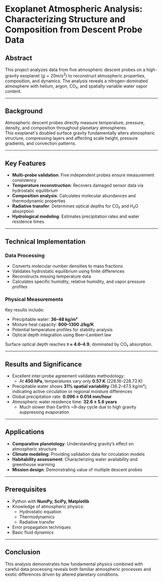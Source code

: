 # Exoplanet Atmospheric Analysis: Characterizing Structure and Composition from Descent Probe Data

## Abstract
This project analyzes data from five atmospheric descent probes on a high-gravity exoplanet ($g = 20 \text{m/s}^2$) to reconstruct atmospheric properties, composition, and dynamics. The analysis reveals a nitrogen-dominated atmosphere with helium, argon, CO₂, and spatially variable water vapor content.

---

## Background
Atmospheric descent probes directly measure temperature, pressure, density, and composition throughout planetary atmospheres.  
This exoplanet's doubled surface gravity fundamentally alters atmospheric structure, compressing layers and affecting scale height, pressure gradients, and convection patterns.

---

## Key Features
- **Multi-probe validation**: Five independent probes ensure measurement consistency  
- **Temperature reconstruction**: Recovers damaged sensor data via hydrostatic equilibrium  
- **Composition analysis**: Calculates molecular abundances and thermodynamic properties  
- **Radiative transfer**: Determines optical depths for CO₂ and H₂O absorption  
- **Hydrological modeling**: Estimates precipitation rates and water residence times  

---

## Technical Implementation

### Data Processing
- Converts molecular number densities to mass fractions  
- Validates hydrostatic equilibrium using finite differences  
- Reconstructs missing temperature data  
- Calculates specific humidity, relative humidity, and vapor pressure profiles  

### Physical Measurements
Key results include:
- Precipitable water: **36–48 kg/m²**  
- Mixture heat capacity: **800–1300 J/kg/K**  
- Potential temperature profiles for stability analysis  
- Optical depth integration using Beer–Lambert law  

Surface optical depth reaches **τ ≈ 4.6–4.9**, dominated by CO₂ absorption.

---

## Results and Significance
- Excellent inter-probe agreement validates methodology:  
  - At **450 hPa**, temperatures vary only **0.57 K** (228.16–228.73 K)  
- Precipitable water shows **31% spatial variability** (36.2–47.5 kg/m²), indicating active circulation or regional moisture differences  
- Global precipitation rate: **0.096 ± 0.014 mm/hour**  
- Atmospheric water residence time: **32.6 ± 5.6 years**  
  - Much slower than Earth’s ~9-day cycle due to high gravity suppressing evaporation  

---

## Applications
- **Comparative planetology**: Understanding gravity’s effect on atmospheric structure  
- **Climate modeling**: Providing validation data for circulation models  
- **Habitability assessment**: Characterizing water availability and greenhouse warming  
- **Mission design**: Demonstrating value of multiple descent probes  

---

## Prerequisites
- Python with **NumPy, SciPy, Matplotlib**  
- Knowledge of atmospheric physics:  
  - Hydrostatic equation  
  - Thermodynamics  
  - Radiative transfer  
- Error propagation techniques  
- Basic fluid dynamics  

---

## Conclusion
This analysis demonstrates how fundamental physics combined with careful data processing reveals both familiar atmospheric processes and exotic differences driven by altered planetary conditions.
